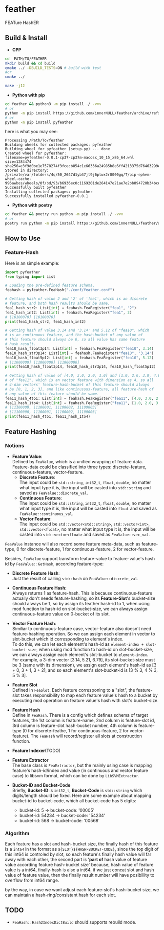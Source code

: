# feather
FEATure HashER 


## Build & Install
* **CPP**  
```bash
cd  PATH/TO/FEATHER
mkdir build && cd build
cmake ../ -DBUILD_TESTS=ON # build with test 
#or 
cmake ../

make -j12
```

* **Python with pip**    
```bash
cd feather && python3 -m pip install ./ -vvv
# or
python -m pip install https://github.com/innerNULL/feather/archive/refs/heads/main.zip -vvv
# or
python -m pip install pyfeather
```
here is what you may see:  
```
Processing /Path/To/feather                                                                                        
Building wheels for collected packages: pyfeather
Building wheel for pyfeather (setup.py) ... done  
Created wheel for pyfeather:
filename=pyfeather-0.0.1-cp37-cp37m-macosx_10_15_x86_64.whl size=1284474 sha256=e3f9d0be1e7578274f3fcecb854c1e66336a24985b8e6ff4213375d76463299e
Stored in directory: /private/var/folders/4q/50_2647d1yb47jt9j6plwx2r0000gq/T/pip-ephem-wheel-cache-996awbes/wheels/0f/bd/93/b6936ec0c1169201de264147e21ae7e2bb894720b34bcdce79
Successfully built pyfeather
Installing collected packages: pyfeather
Successfully installed pyfeather-0.0.1  
```

* **Python with poetry**  
```bash
cd feather && poetry run python -m pip install ./ -vvv
# or
poetry run python -m pip install https://github.com/innerNULL/feather/archive/refs/heads/main.zip -vvv
```

## How to Use
### Feature-Hash
Here is an simple example:
```python
import pyfeather
from typing import List

# Loading the pre-defined feature schema.
feahash = pyfeather.FeaHash("./conf/feather.conf")

# Getting hash of value 2 and '2' of 'fea1', which is an discrete 
# feature, and both hash results should be same.
fea1_hash_str2: List[int] = feahash.FeaRegister("fea1", "2")
fea1_hash_int2: List[int] = feahash.FeaRegister("fea1", 2)
# [10100070] [10100070]
print(fea1_hash_str2, fea1_hash_int2)

# Getting hash of value 3.14 and '3.14' and 5.12 of "fea10", which 
# is an continuous feature, and the hash-bucket of any value of 
# this feature should always be 0, so all value has same feature 
# hash result.
fea10_hash_float3p14: List[int] = feahash.FeaRegister("fea10", 3.14)
fea10_hash_str3p14: List[int] = feahash.FeaRegister("fea10", '3.14')
fea10_hash_float5p12: List[int] = feahash.FeaRegister("fea10", 5.12)
# [11000000] [11000000] [11000000] 
print(fea10_hash_float3p14, fea10_hash_str3p14, fea10_hash_float5p12)

# Getting hash of value of [4.0, 3.0, 2.0, 1.0] and [1.0, 2.0, 3.0, 4.0] 
# of "fea11", which is an vector feature with dimension as 4, so all 
# 4-dim vectors' feature-hash-bucket of this feature should always 
# be [0, 1, 2, 3], and like continusous-feature, all feature-hash of 
# any value of this feature should be same.
fea11_hash_4to1: List[int] = feahash.FeaRegister("fea11", [4.0, 3.0, 2.0, 1.0])
fea11_hash_1to4: List[int] = feahash.FeaRegister("fea11", [1.0, 2.0, 3.0, 4.0])
# [11100000, 11100001, 11100002, 11100003]
# [11100000, 11100001, 11100002, 11100003]
print(fea11_hash_4to1, fea11_hash_1to4)
```


## Feature Hashing
### Notions
* **Feature Value**:  
Defined by `FeaValue`, which is a unified wrapping of feature data. Feature-data could be classified into three types: discrete-feature, continuous-feature, vector-feature.  
    * **Discrete Feature**:  
    The input could be `std::string`, `int32_t`, `float`, `double`, no matter what input type it is, the input will be casted into `std::string` and saved as `FeaValue::discrete_val`.  
    * **Continuous Feature**:  
    The input could be `std::string`, `int32_t`, `float`, `double`, no matter what input type it is, the input will be casted into `float` and saved as `FeaValue::continuous_val`.  
    * **Vector Feature**:  
    The input could be `std::vector<std::string>`, `std::vector<int>`, `std::vector<float>`, no matter what input type it is, the input will be casted into `std::vector<float>` and saved as `FeaValue::vec_val`.  

`FeaValue` instance will also record some feature meta-data, such as feature-type, 0 for discrete-feature, 1 for continuous-feature, 2 for vector-feature.  

Besides, `FeaValue` support transform feature-value to feature-value's hash id by `FeaValue::GetHash`, according feature-type:  
* **Discrete Feature Hash**:  
Just the result of calling `std::hash` on `FeaValue::discrete_val`.  
* **Continuous Feature Hash**:  
Always returns 1 as feature-hash. This is because continuous-feature actually don't needs feature-hashing, so its **Feature-Slot**'s bucket-size should always be 1, so by assign its feather hash-id to 1, when using mod function to hash-id on slot-bucket-size, we can always assign continuous-feature value on 0-bucket of its slot.   
* **Vector Feature Hash**:  
Similiar to continuous-feature case, vector-feature also doesn't need feature-hashing operation. So we can assign each element in vector to slot-bucket which id corresponding to element's index.  
To do this, we can let each element's hash-id as `element-index + slot-bucket-size`, when using mod function to hash-id on slot-bucket-size, we can always assign each element's slot-bucket to `element-index`.   
For example, a 3-dim vector [3.14, 5.21, 6.79], its slot-bucket-size must be 3 (same with its dimension), we assign each element's hash-id as [3 + 0, 3 + 1, 3 + 2], and so each element's slot-bucket-id is [3 % 3, 4 % 3, 5 % 3].   

* **Feature Slot**  
Defined in `FeaSlot`. Each feature corresponing to a "slot", the feature-slot takes responsibility to map each feature value's hash to a bucket by executing mod operation on feature value's hash with slot's bucket-size.
* **Feature Hash**  
Define in `FeaHash`. There is a config which defines schema of target features, the 1st column is feature-name, 2nd column is feature-slot id, 3rd column is feature-slot hash-bucket number, 4th column is feature-type (0 for discrete-feathe, 1 for continuous-feature, 2 for vector-feature). The `FeaHash` will record/register all slots at construction function. 

* **Feature Indexer**(TODO)


* **Feature Extractor**  
The base class is `FeaExtractor`, but the mainly using case is mapping feature's hash-id/index and value (in continuous and vector feature case) to libsvm format, which can be done by `LibSVMExtractor`.

* **Bucket-ID and Bucket-Code**  
Briefly, **Bucket-ID** is `int32_t`, **Bucket-Code** is `std::string` which digits/length should be fixed. Here are some example about mapping bucket-id to bucket-code, which all bucket-code has 5 digits:  
    * bucket-id: 5 -> bucket-code: '00005'  
    * bucket-id: 54234 -> bucket-code: '54234'  
    * bucket-id: 568 -> bucket-code: '00568'   

### Algorithm
Each feature has a slot and hash-bucket size, the finally hash of this feature is a `int64` in the format as `${SLOT}${HASH-BUCKET-CODE}`, since the top digit of this int64 is controled by slot, so each feature's finally hash value will far away with each other, the second part is '**part of** hash value of feature value according feature hash-bucket size' because, hash value of feature value is a int64, finally-hash is also a int64, if we just concat slot and hash value of feature value, then the finally result number will have posibillity to overflow from int64 range.

by the way, in case we want adjust each feature-slot's hash-bucket size, we can maintain a hash-ring/consistant hash for each slot.

## TODO
* `FeaHash::Hash2IndexDictBuild` should supports rebuild mode.
